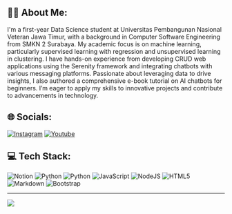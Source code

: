 ## 👩‍💻 About Me:
I'm a first-year Data Science student at Universitas Pembangunan Nasional Veteran Jawa Timur, with a background in Computer Software Engineering from SMKN 2 Surabaya. My academic focus is on machine learning, particularly supervised learning with regression and unsupervised learning in clustering. I have hands-on experience from developing CRUD web applications using the Serenity framework and integrating chatbots with various messaging platforms. Passionate about leveraging data to drive insights, I also authored a comprehensive e-book tutorial on AI chatbots for beginners. I’m eager to apply my skills to innovative projects and contribute to advancements in technology.

## 🌐 Socials:
[![Instagram](https://img.shields.io/badge/Instagram-%23E4405F.svg?logo=Instagram&logoColor=white)](https://instagram.com/lffa.z)
[![Youtube](https://img.shields.io/badge/Youtube-c4302b.svg?logo=Youtube&logoColor=white)](https://www.youtube.com/alifahz)

## 💻 Tech Stack:
![Notion](https://img.shields.io/badge/Notion-%23000000.svg?style=flat&logo=notion&logoColor=white) 
![Python](https://img.shields.io/badge/Python-%3776ab.svg?style=flat&logo=Python&logoColor=yellow) 
![Python](https://img.shields.io/badge/python-%%233776ab.svg?style=flat&logo=python&logoColor=white)
![JavaScript](https://img.shields.io/badge/javascript-%23323330.svg?style=flat&logo=javascript&logoColor=%23F7DF1E)
![NodeJS](https://img.shields.io/badge/node.js-6DA55F?style=flat&logo=node.js&logoColor=white) 
![HTML5](https://img.shields.io/badge/html5-%23E34F26.svg?style=flat&logo=html5&logoColor=white) 
![Markdown](https://img.shields.io/badge/markdown-%23000000.svg?style=flat&logo=markdown&logoColor=white) 
![Bootstrap](https://img.shields.io/badge/bootstrap-%23563D7C.svg?style=flat&logo=bootstrap&logoColor=white) 


---
[![](https://visitcount.itsvg.in/api?id=LffaZ&icon=5&color=1)](https://visitcount.itsvg.in)
<!-- source: GPRM ( https://gprm.itsvg.in ) -->


<!--
**LffaZ/LffaZ** is a ✨ _special_ ✨ repository because its `README.md` (this file) appears on your GitHub profile.

Here are some ideas to get you started:

- 🔭 I’m currently working on ...
- 🌱 I’m currently learning ...
- 👯 I’m looking to collaborate on ...
- 🤔 I’m looking for help with ...
- 💬 Ask me about ...
- 📫 How to reach me: ...
- 😄 Pronouns: ...
- ⚡ Fun fact: ...
-->
